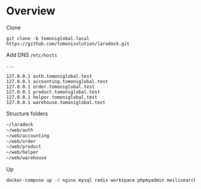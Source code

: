 # Overview

Clone
```
git clone -b tomoniglobal.local https://github.com/tomonisolution/laradock.git
```

Add DNS `/etc/hosts`
```
...

127.0.0.1 auth.tomoniglobal.test
127.0.0.1 accounting.tomoniglobal.test
127.0.0.1 order.tomoniglobal.test
127.0.0.1 product.tomoniglobal.test
127.0.0.1 helper.tomoniglobal.test
127.0.0.1 warehouse.tomoniglobal.test
```

Structure folders
```bash
~/laradock
~/web/auth
~/web/accounting
~/web/order
~/web/product
~/web/helper
~/web/warehouse
```

Up
```bash
docker-compose up -d nginx mysql redis workspace phpmyadmin meilisearch
```
